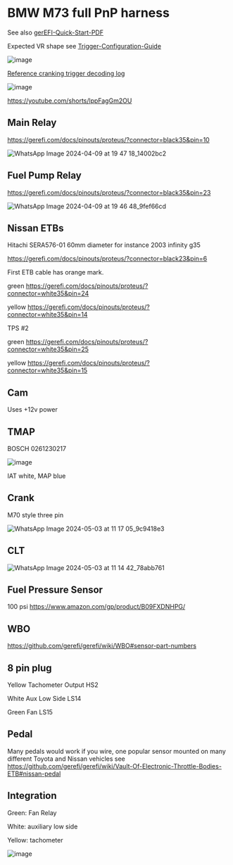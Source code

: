 # BMW M73 full PnP harness

See also [gerEFI-Quick-Start-PDF](gerEFI-Quick-Start-PDF)

Expected VR shape see [Trigger-Configuration-Guide](Trigger-Configuration-Guide#determine-correct-polarity)

![image](https://github.com/gerefi/gerefi/assets/48498823/fcecf4e4-6657-436b-a4f3-3af9ee59a375)

[Reference cranking trigger decoding log](https://github.com/gerefi/gerefi/files/15050786/M73-lazyharness.zip)

![image](https://github.com/gerefi/gerefi/assets/48498823/7f430111-e7c0-4411-b955-136113df577d)

https://youtube.com/shorts/lppFagGm2OU

## Main Relay

https://gerefi.com/docs/pinouts/proteus/?connector=black35&pin=10

![WhatsApp Image 2024-04-09 at 19 47 18_14002bc2](https://github.com/gerefi/gerefi/assets/48498823/732468f4-1b9f-45e7-8a4c-b3aebe70cbc3)

## Fuel Pump Relay

https://gerefi.com/docs/pinouts/proteus/?connector=black35&pin=23

![WhatsApp Image 2024-04-09 at 19 46 48_9fef66cd](https://github.com/gerefi/gerefi/assets/48498823/7c1f62cc-6580-4d1d-9eb7-d86d3b655785)

## Nissan ETBs

Hitachi SERA576-01 60mm diameter for instance 2003 infinity g35

https://gerefi.com/docs/pinouts/proteus/?connector=black23&pin=6

First ETB cable has orange mark.

green https://gerefi.com/docs/pinouts/proteus/?connector=white35&pin=24

yellow https://gerefi.com/docs/pinouts/proteus/?connector=white35&pin=14

TPS #2

green https://gerefi.com/docs/pinouts/proteus/?connector=white35&pin=25

yellow https://gerefi.com/docs/pinouts/proteus/?connector=white35&pin=15

## Cam

Uses +12v power

## TMAP

BOSCH 0261230217

![image](https://github.com/gerefi/gerefi/assets/48498823/71d91df0-37b4-49f7-b585-eced9c356b1e)

IAT white, MAP blue

## Crank

M70 style three pin

![WhatsApp Image 2024-05-03 at 11 17 05_9c9418e3](https://github.com/gerefi/gerefi/assets/48498823/551a22bd-90e0-481d-a151-d2c820c2b48d)

## CLT

![WhatsApp Image 2024-05-03 at 11 14 42_78abb761](https://github.com/gerefi/gerefi/assets/48498823/f33314a0-8396-4a6a-b814-197cd0d9dc1b)

## Fuel Pressure Sensor

100 psi https://www.amazon.com/gp/product/B09FXDNHPG/

## WBO

https://github.com/gerefi/gerefi/wiki/WBO#sensor-part-numbers

## 8 pin plug

Yellow Tachometer Output HS2

White Aux Low Side LS14

Green Fan LS15

## Pedal

Many pedals would work if you wire, one popular sensor mounted on many different Toyota and Nissan vehicles see https://github.com/gerefi/gerefi/wiki/Vault-Of-Electronic-Throttle-Bodies-ETB#nissan-pedal

## Integration

Green: Fan Relay

White: auxiliary low side

Yellow: tachometer

![image](https://github.com/gerefi/gerefi/assets/48498823/dde303e9-737d-4b4c-ba3d-a346ec9146fd)
